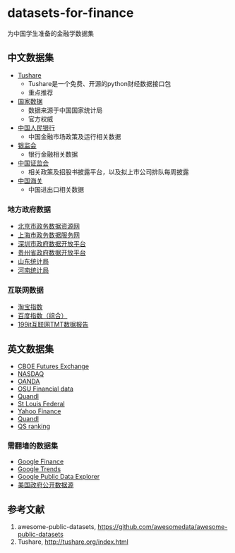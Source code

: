 # datasets-for-finance
为中国学生准备的金融学数据集

## 中文数据集

* [Tushare](http://tushare.org/index.html)
  * Tushare是一个免费、开源的python财经数据接口包
  * 重点推荐
* [国家数据](http://data.stats.gov.cn/) 
  * 数据来源于中国国家统计局
  * 官方权威
* [中国人民银行](http://www.pbc.gov.cn/)
  * 中国金融市场政策及运行相关数据
* [银监会](http://www.cbrc.gov.cn)
  * 银行金融相关数据
* [中国证监会](http://www.csrc.gov.cn)
  * 相关政策及招股书披露平台，以及拟上市公司排队每周披露
* [中国海关](http://www.customs.gov.cn)
  * 中国进出口相关数据

### 地方政府数据

* [北京市政务数据资源网](http://www.bjdata.gov.cn/index.htm)
* [上海市政务数据服务网](http://www.datashanghai.gov.cn/home!toHomePage.action)
* [深圳市政府数据开放平台](http://opendata.sz.gov.cn/)
* [贵州省政府数据开放平台](http://www.gzdata.gov.cn/)
* [山东统计局](http://www.stats-sd.gov.cn/)
* [河南统计局](http://www.ha.stats.gov.cn/sitesources/hntj/page_pc/zfxxgkpd/zfxxgkml/index.html)

### 互联网数据

* [淘宝指数](http://shu.taobao.com/)
* [百度指数（综合）](http://index.baidu.com/)
* [199it互联网TMT数据报告](http://www.199it.com/)

## 英文数据集

* [CBOE Futures Exchange](http://cfe.cboe.com/market-data/)
* [NASDAQ](https://data.nasdaq.com/)
* [OANDA](http://www.oanda.com/)
* [OSU Financial data](http://fisher.osu.edu/fin/fdf/osudata.htm)
* [Quandl](https://www.quandl.com/)
* [St Louis Federal](https://research.stlouisfed.org/fred2/)
* [Yahoo Finance](http://finance.yahoo.com/)
* [Quandl](https://docs.quandl.com/)
* [QS ranking](https://www.qs.com/rankings/)

### 需翻墙的数据集

* [Google Finance](https://www.google.com/finance)
* [Google Trends](http://www.google.com/trends?q=google&ctab=0&geo=all&date=all&sort=0)
* [Google Public Data Explorer](https://www.google.com/publicdata/)
* [美国政府公开数据源](https://www.data.gov/)


## 参考文献

1. awesome-public-datasets, https://github.com/awesomedata/awesome-public-datasets
1. Tushare, http://tushare.org/index.html
